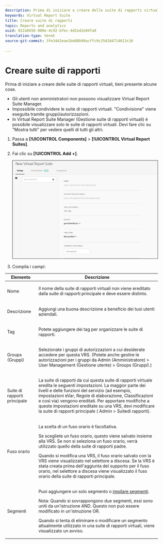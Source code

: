 ```yaml
---
description: Prima di iniziare a creare delle suite di rapporti virtuali, tieni presente alcune cose.
keywords: Virtual Report Suite
title: Creare suite di rapporti
topic: Reports and analytics
uuid: 022a6656-808e-4c92-b7ec-4d2a42e84fa8
translation-type: tm+mt
source-git-commit: 3fe3442eae1bdd8b90acffc9c25d184714613c16

---
```



# Creare suite di rapporti

Prima di iniziare a creare delle suite di rapporti virtuali, tieni presente alcune cose.

* Gli utenti non amministratori non possono visualizzare Virtual Report Suite Manager.
* Impossibile condividere le suite di rapporti virtuali. &quot;Condivisione&quot; viene eseguita tramite gruppi/autorizzazioni.
* In Virtual Report Suite Manager (Gestione suite di rapporti virtuali) è possibile visualizzare solo le suite di rapporti virtuali. Devi fare clic su &quot;Mostra tutti&quot; per vedere quelli di tutti gli altri.

1. Passa a **[!UICONTROL Components]** > **[!UICONTROL Virtual Report Suites]**.
1. Fai clic su **[!UICONTROL Add +]**.

   ![](assets/new_vrs.png)

1. Compila i campi:

<table id="table_0F85B56480BB46CBA5BE236BBD70156D"> 
 <thead> 
  <tr> 
   <th colname="col1" class="entry"> Elemento </th> 
   <th colname="col2" class="entry"> Descrizione </th> 
  </tr> 
 </thead>
 <tbody> 
  <tr> 
   <td colname="col1"> Nome </td> 
   <td colname="col2"> <p>Il nome della suite di rapporti virtuali non viene ereditato dalla suite di rapporti principale e deve essere distinto. </p> </td> 
  </tr> 
  <tr> 
   <td colname="col1"> Descrizione </td> 
   <td colname="col2"> <p>Aggiungi una buona descrizione a beneficio dei tuoi utenti aziendali. </p> </td> 
  </tr> 
  <tr> 
   <td colname="col1"> Tag </td> 
   <td colname="col2"> <p>Potete aggiungere dei tag per organizzare le suite di rapporti. </p> </td> 
  </tr> 
  <tr> 
   <td colname="col1"> Groups (Gruppi) </td> 
   <td colname="col2"> <p>Selezionate i gruppi di autorizzazioni a cui desiderate accedere per questa VRS. (Potete anche gestire le autorizzazioni per i gruppi da <span class="ignoretag"><span class="uicontrol"> Admin</span> (Amministratore) &gt; <span class="uicontrol"> User Management (Gestione</span> utente) &gt; <span class="uicontrol"> Groups (Gruppi</span></span>).) </p> </td> 
  </tr> 
  <tr> 
   <td colname="col1"> Suite di rapporti principale </td> 
   <td colname="col2"> <p>La suite di rapporti da cui questa suite di rapporti virtuale eredita le seguenti impostazioni. La maggior parte dei livelli e delle funzioni del servizio (ad esempio, impostazioni eVar, Regole di elaborazione, Classificazioni e così via) vengono ereditati. Per apportare modifiche a queste impostazioni ereditate su una VRS, devi modificare la suite di rapporti principale (<span class="ignoretag"><span class="uicontrol"> Admin</span> &gt; <span class="uicontrol"> Suite</span></span>di rapporti). </p> </td> 
  </tr> 
  <tr> 
   <td colname="col1"> Fuso orario </td> 
   <td colname="col2"> <p>La scelta di un fuso orario è facoltativa. </p> <p>Se scegliete un fuso orario, questo viene salvato insieme alla VRS. Se non si seleziona un fuso orario, verrà utilizzato quello della suite di rapporti padre. </p> <p>Quando si modifica una VRS, il fuso orario salvato con la VRS viene visualizzato nel selettore a discesa. Se la VRS è stata creata prima dell'aggiunta del supporto per il fuso orario, nel selettore a discesa viene visualizzato il fuso orario della suite di rapporti principale. </p> </td> 
  </tr> 
  <tr> 
   <td colname="col1"> Segmenti </td> 
   <td colname="col2"> <p>Puoi aggiungere un solo segmento o <a href="https://docs.adobe.com/content/help/it-IT/analytics/components/segmentation/segmentation-workflow/seg-build.html"  > impilare segmenti</a>. </p> <p> <p>Nota:  Quando si sovrappongono due segmenti, essi sono uniti da un'istruzione AND. Questo non può essere modificato in un'istruzione OR. </p> </p> <p>Quando si tenta di eliminare o modificare un segmento attualmente utilizzato in una suite di rapporti virtuali, viene visualizzato un avviso. </p> </td> 
  </tr> 
 </tbody> 
</table>

